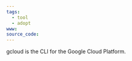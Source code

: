 ```yaml
---
tags:
  - tool
  - adopt
www: 
source_code:
---
```

gcloud is the CLI for the Google Cloud Platform.